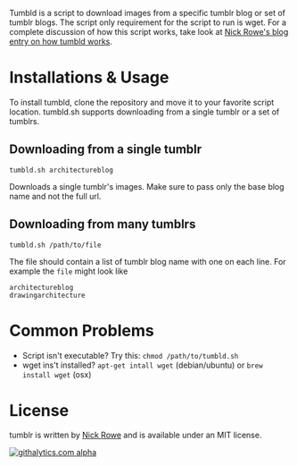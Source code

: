 Tumbld is a script to download images from a specific tumblr blog or set of tumblr blogs.  The script only requirement for the script to run is wget.  For a complete discussion of how this script works, take look at [Nick Rowe's blog entry on how tumbld works](http://blog.dcxn.com/2011/11/06/wget-all-recent-images-from-a-tumblr).

# Installations & Usage

To install tumbld, clone the repository and move it to your favorite script location.  tumbld.sh supports downloading from a single tumblr or a set of tumblrs.

## Downloading from a single tumblr

    tumbld.sh architectureblog
  
Downloads a single tumblr's images.  Make sure to pass only the base blog name and not the full url.

## Downloading from many tumblrs
    
    tumbld.sh /path/to/file
    
The file should contain a list of tumblr blog name with one on each line.  For example the `file` might look like

    architectureblog
    drawingarchitecture
    
# Common Problems

- Script isn't executable? Try this: `chmod /path/to/tumbld.sh`
- wget ins't installed? `apt-get intall wget` (debian/ubuntu) or `brew install wget` (osx)

# License

tumblr is written by [Nick Rowe](http://dcxn.com) and is available under an MIT license.

[![githalytics.com alpha](https://cruel-carlota.pagodabox.com/33892d7fb7e63cecbc426978a26aada9 "githalytics.com")](http://githalytics.com/nixterrimus/tumbld)
